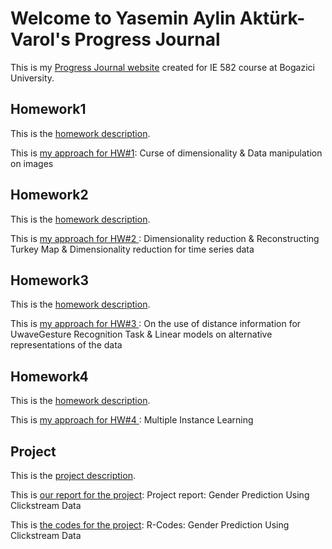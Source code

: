 # Welcome to Yasemin Aylin Aktürk-Varol's Progress Journal

This is my [Progress Journal website](https://bu-ie-582.github.io/fall21-yaseminaylinakturk/) created for IE 582 course at Bogazici University.

## Homework1

This is the [homework description](https://bu-ie-582.github.io/fall21-yaseminaylinakturk/HW1/IE582_Fall21_Homework1.pdf).

This is [my approach for HW#1](https://bu-ie-582.github.io/fall21-yaseminaylinakturk//HW1/HW%231-Yasemin%20Aylin%20Akt%C3%BCrk%20(2020802000).html): Curse of dimensionality &  Data manipulation on images

## Homework2

This is the [homework description](https://bu-ie-582.github.io/fall21-yaseminaylinakturk/HW2/IE582_Fall21_Homework2.pdf).

This is [my approach for HW#2 ](https://bu-ie-582.github.io/fall21-yaseminaylinakturk//HW2/HW%232-Yasemin%20Aylin%20Akt%C3%BCrk%20(2020802000).html): Dimensionality reduction & Reconstructing Turkey Map & Dimensionality reduction for time series data

## Homework3

This is the [homework description](https://bu-ie-582.github.io/fall21-yaseminaylinakturk/HW3/IE582_Fall21_Homework3.pdf).

This is [my approach for HW#3 ](https://bu-ie-582.github.io/fall21-yaseminaylinakturk//HW3/HW%233-Yasemin%20Aylin%20Akt%C3%BCrk%20(2020802000).html): On the use of distance information for UwaveGesture Recognition Task &  Linear models on alternative representations of the data

## Homework4

This is the [homework description](https://bu-ie-582.github.io/fall21-yaseminaylinakturk/HW4/IE582_Fall21_Homework4.pdf).

This is [my approach for HW#4 ](https://bu-ie-582.github.io/fall21-yaseminaylinakturk//HW4/HW%234-Yasemin%20Aylin%20Akt%C3%BCrk%20(2020802000).html): Multiple Instance Learning

## Project

This is the [project description](https://bu-ie-582.github.io/fall21-yaseminaylinakturk/Project/IE582_Fall21_Project.pdf).

This is [our report for the project](): Project report: Gender Prediction Using Clickstream Data

This is [the codes for the project](https://bu-ie-582.github.io/fall21-yaseminaylinakturk/Project/project_akturk_sener.R): R-Codes: Gender Prediction Using Clickstream Data 

